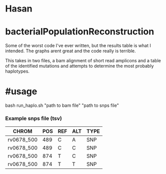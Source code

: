 # Hasan

# bacterialPopulationReconstruction

Some of the worst code I've ever written, but the results table is what I intended. The graphs arent great and the code really is terrible.

This takes in two files, a bam alignment of short read amplicons and a table of the identified mutations and attempts to determine the most probably haplotypes.


# #usage
bash run_haplo.sh "path to bam file"  "path to snps file"


### Example snps file (tsv)

| CHROM      | POS | REF | ALT | TYPE |
|------------|-----|-----|-----|------|
| rv0678_500 | 489 | C   | A   | SNP  |
| rv0678_500 | 489 | C   | C   | SNP  |
| rv0678_500 | 874 | T   | C   | SNP  |
| rv0678_500 | 874 | T   | T   | SNP  |



